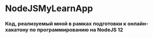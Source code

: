 # NodeJSMyLearnApp
### Код, реализуемый мной в рамках подготовки к онлайн-хакатону по программированию на NodeJS 12
